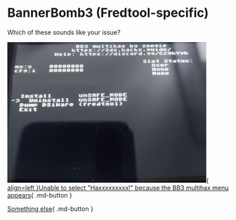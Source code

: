 # BannerBomb3 (Fredtool-specific)

Which of these sounds like your issue?

[![Image](/images/bb3/multihax.png){ align=left }Unable to select "Haxxxxxxxxx!" because the BB3 multihax menu appears](/troubleshoot/issues/bb3/multihax){ .md-button }

[Something else](/troubleshoot/guide/bb3){ .md-button }
